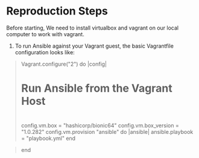 # Reproduction Steps
Before starting, We need to install virtualbox and vagrant on our local computer to work with vagrant.
1. To run Ansible against your Vagrant guest, the basic Vagrantfile configuration looks like:

>Vagrant.configure("2") do |config|
> #
> # Run Ansible from the Vagrant Host
> #
>config.vm.box = "hashicorp/bionic64"
>config.vm.box_version = "1.0.282"
>config.vm.provision "ansible" do |ansible|
>  ansible.playbook = "playbook.yml"
> end

> end
